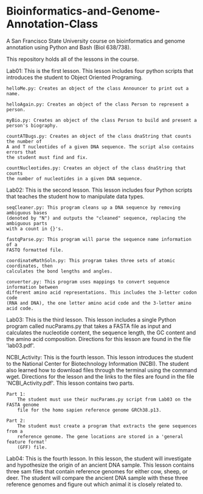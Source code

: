 # Bioinformatics-and-Genome-Annotation-Class
A San Francisco State University course on bioinformatics and 
genome annotation using Python and Bash (Biol 638/738).

This repository holds all of the lessons in the course.

Lab01:
This is the first lesson. This lesson includes four python scripts that
introduces the student to Object Oriented Programing.

    helloMe.py: Creates an object of the class Announcer to print out a name.
  
    helloAgain.py: Creates an object of the class Person to represent a person.
  
    myBio.py: Creates an object of the class Person to build and present a person's biography.
  
    countATBugs.py: Creates an object of the class dnaString that counts the number of
    A and T nucleotides of a given DNA sequence. The script also contains errors that
    the student must find and fix.
  
    countNucleotides.py: Creates an object of the class dnaString that counts
    the number of nucleotides in a given DNA sequence.
  
Lab02:
This is the second lesson. This lesson includes four Python scripts that teaches the
student how to manipulate data types.

    seqCleaner.py: This program cleans up a DNA sequence by removing ambiguous bases
    (denoted by "N") and outputs the "cleaned" sequence, replacing the ambiguous parts
    with a count in {}'s.
    
    fastqParse.py: This program will parse the sequence name information of a
    FASTQ formatted file.
    
    coordinateMathSoln.py: This program takes three sets of atomic coordinates, then
    calculates the bond lengths and angles.
    
    converter.py: This program uses mappings to convert sequence information between 
    different amino acid representations. This includes the 3-letter codon code
    (RNA and DNA), the one letter amino acid code and the 3-letter amino acid code.
    
Lab03:
This is the third lesson. This lesson includes a single Python program called 
nucParams.py that takes a FASTA file as input and calculates the nucleotide content,
the sequence length, the GC content and the amino acid composition. Directions for
this lesson are found in the file 'lab03.pdf'.

NCBI_Activity:
This is the fourth lesson. This lesson introduces the student to the National Center
for Biotechnology Information (NCBI). The student also learned how to download files
through the terminal using the command wget. Directions for the lesson and the links 
to the files are found in the file 'NCBI_Activity.pdf'. This lesson contains two parts.

    Part 1:
        The student must use their nucParams.py script from Lab03 on the FASTA genome 
        file for the homo sapien reference genome GRCh38.p13.
    
    Part 2:
        The student must create a program that extracts the gene sequences from a 
        reference genome. The gene locations are stored in a 'general feature format'
        (GFF) file.

Lab04:
This is the fourth lesson. In this lesson, the student will investigate and hypothesize
the origin of an ancient DNA sample. This lesson contains three sam files that contain
reference genomes for either cow, sheep, or deer. The student will compare the ancient
DNA sample with these three reference genomes and figure out which animal it is closely
related to. 
